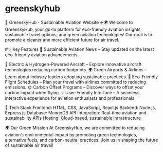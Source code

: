 # greenskyhub
🌿 GreenskyHub - Sustainable Aviation Website ✈️🌍
Welcome to GreenskyHub, your go-to platform for eco-friendly aviation insights, sustainable travel options, and green aviation technologies! Our goal is to promote a cleaner and more efficient future for air travel.

#✨ Key Features
🌱 Sustainable Aviation News – Stay updated on the latest eco-friendly aviation advancements.

🔋 Electric & Hydrogen-Powered Aircraft – Explore innovative aircraft technologies reducing carbon footprints.
🌍 Green Airports & Airlines – Learn about industry leaders adopting sustainable practices.
📅 Eco-Friendly Flight Schedules – Plan your travel with airlines committed to reducing emissions.
🌞 Carbon Offset Programs – Discover ways to offset your carbon impact when flying.
💡 User-Friendly Interface – A seamless, interactive experience for aviation enthusiasts and professionals.

🚀 Tech Stack
Frontend: HTML, CSS, JavaScript, React.js
Backend: Node.js, Express.js
Database: MongoDB
API Integration: Real-time aviation and sustainability APIs
Hosting: Cloud-based, sustainable infrastructure

🌍 Our Green Mission
At GreenskyHub, we are committed to reducing aviation’s environmental impact by promoting green technologies, alternative fuels, and carbon-neutral practices. Join us in shaping the future of sustainable air travel!
